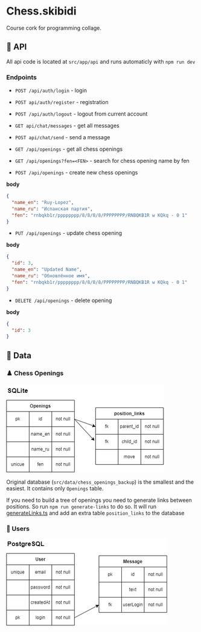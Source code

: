 # Chess.skibidi
Course cork for programming collage.

## 🛜 API

All api code is located at `src/app/api` and runs automaticly with `npm run dev`

### Endpoints
- `POST /api/auth/login` - login
- `POST api/auth/register` - registration
- `POST /api/auth/logout` - logout from current account

- `GET api/chat/messages` - get all messages
- `POST api/chat/send` - send a message

- `GET /api/openings` - get all chess openings
- `GET /api/openings?fen=<FEN>` - search for chess opening name by fen
- `POST /api/openings` - create new chess openings

**body**
```json
{
  "name_en": "Ruy-Lopez",
  "name_ru": "Испанская партия",
  "fen": "rnbqkb1r/pppppppp/8/8/8/8/PPPPPPPP/RNBQKB1R w KQkq - 0 1"
}
```
- `PUT /api/openings` - update chess opening

**body**
```json
{
  "id": 3,
  "name_en": "Updated Name",
  "name_ru": "Обновлённое имя",
  "fen": "rnbqkb1r/pppppppp/8/8/8/8/PPPPPPPP/RNBQKB1R w KQkq - 0 1"
}
```

- `DELETE /api/openings` - delete opening

**body**
```json
{
  "id": 3
}
```

## 📄 Data

### ♟️ Chess Openings

![ERD](public/readme/erd_openings.drawio.png)

Original database (`src/data/chess_openings_backup`) is the smallest and the easiest. It contains only `Openings` table.

If you need to build a tree of openings you need to generate links between positions. So run `npm run generate-links` to do so. It will run [generateLinks.ts](src/scripts/generateLinks.ts) and add an extra table `position_links` to the database

### 👨 Users

![ERD](public/readme/erd_users.drawio.png)
